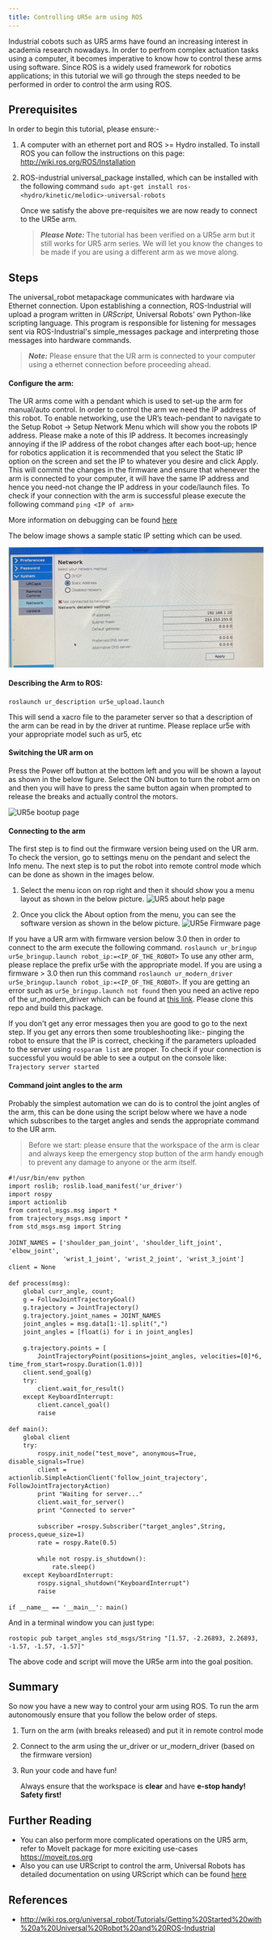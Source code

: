 ```yaml
---
title: Controlling UR5e arm using ROS
---
```


Industrial cobots such as UR5 arms have found an increasing interest in academia research nowadays. In order to perfrom complex actuation tasks using a computer, it becomes imperative to know how to control these arms using software. Since ROS is a widely used framework for robotics applications; in this tutorial we will go through the steps needed to be performed in order to control the arm using ROS.

## Prerequisites

In order to begin this tutorial, please ensure:-

1. A computer with an ethernet port and ROS >= Hydro installed. To install ROS you can follow the instructions on this page: http://wiki.ros.org/ROS/Installation

2. ROS-industrial universal\_package installed, which can be installed with the following command `sudo apt-get install ros-<hydro/kinetic/melodic>-universal-robots`
   
   Once we satisfy the above pre-requisites we are now ready to connect to the UR5e arm.
   
   > **_Please Note:_** The tutorial has been verified on a UR5e arm but it  still works for UR5 arm series. We will let you know the changes to be made if you are using a different arm as we move along.

## Steps

The universal_robot metapackage communicates with hardware via Ethernet connection. Upon establishing a connection, ROS-Industrial will upload a program written in *URScript*, Universal Robots' own Python-like scripting language. This program is responsible for listening for messages sent via ROS-Industrial's simple_messages package and interpreting those messages into hardware commands.

> ***Note:*** Please ensure that the UR arm is connected to your computer using a ethernet connection before proceeding ahead.

#### Configure the arm:

The UR arms come with a pendant which is used to set-up the arm for manual/auto control. In order to control the arm we need the IP address of this robot. To enable networking, use the UR’s teach-pendant to navigate to the Setup Robot -> Setup Network Menu which will show you the robots IP address. Please make a note of this IP address. It becomes increasingly annoying if the IP address of the robot changes after each boot-up; hence for robotics application it is recommended that you select the Static IP option on the screen and set the IP to whatever you desire and click Apply. This will commit the changes in the firmware and ensure that whenever the arm is connected to your computer, it will have the same IP address and hence you need-not change the IP address in your code/launch files. To check if your connection with the arm is successful please execute the following command `ping <IP of arm>`

More information on debugging can be found [here](http://wiki.ros.org/universal_robot/Tutorials/Getting%20Started%20with%20a%20Universal%20Robot%20and%20ROS-Industrial)

The below image shows a sample static IP setting which can be used.

![Ur5 static IP page](assets/UR5e_static_ip.JPG)

#### Describing the Arm to ROS:

`roslaunch ur_description ur5e_upload.launch`

This will send a xacro file to the parameter server so that a description of the arm can be read in by the driver at runtime. Please replace ur5e with your appropriate model such as ur5, etc

#### Switching the UR arm on

Press the Power off button at the bottom left and you will be shown a layout as shown in the below figure. Select the ON button to turn the robot arm on and then you will have to press the same button again when prompted to release the breaks and actually control the motors.

![UR5e bootup page](assets/UR5e_bootup.JPG)

#### 

#### Connecting to the arm

The first step is to find out the firmware version being used on the UR arm. To check the version, go to settings menu on the pendant and select the Info menu. The next step is to put the robot into remote control mode which can be done as shown in the images below.

1. Select the menu icon on rop right and then it should show you a menu layout as shown in the below picture.  ![UR5 about help page](assets/UR5e_about_button.jpg)

2. Once you click the About option from the menu, you can see the software version as shown in the below picture. ![UR5e Firmware page](assets/UR5e_about_page.jpg)

If you have a UR arm with firmware version below 3.0 then in order to connect to the arm execute the following command. `roslaunch ur_bringup ur5e_bringup.launch robot_ip:=<IP_OF_THE_ROBOT>` To use any other arm, please replace the prefix ur5e with the appropriate model. If you are using a firmware > 3.0 then run this command `roslaunch ur_modern_driver ur5e_bringup.launch robot_ip:=<IP_OF_THE_ROBOT>`. If you are getting an error such as `ur5e_bringup.launch not found` then you need an active repo of the ur\_modern\_driver which can be found at [this link](https://github.com/UniversalRobots/Universal_Robots_ROS_Driver/tree/master/ur_robot_driver). Please clone this repo and build this package.

If you don't get any error messages then you are good to go to the next step. If you get any errors then some troubleshooting like:- pinging the robot to ensure that the IP is correct, checking if the parameters uploaded to the server using `rosparam list` are proper. To check if your connection is successful you would be able to see a output on the console like: ```Trajectory server started```

#### Command joint angles to the arm

Probably the simplest automation we can do is to control the joint angles of the arm, this can be done using the script below where we have a node which subscribes to the target angles and sends the appropriate command to the UR arm.

> Before we start: please ensure that the workspace of the arm is clear and always keep the emergency stop button of the arm handy enough to prevent any damage to anyone or the arm itself.

```
#!/usr/bin/env python
import roslib; roslib.load_manifest('ur_driver')
import rospy
import actionlib
from control_msgs.msg import *
from trajectory_msgs.msg import *
from std_msgs.msg import String

JOINT_NAMES = ['shoulder_pan_joint', 'shoulder_lift_joint', 'elbow_joint',
               'wrist_1_joint', 'wrist_2_joint', 'wrist_3_joint']
client = None

def process(msg):
    global curr_angle, count;
    g = FollowJointTrajectoryGoal()
    g.trajectory = JointTrajectory()
    g.trajectory.joint_names = JOINT_NAMES
    joint_angles = msg.data[1:-1].split(",")
    joint_angles = [float(i) for i in joint_angles]

    g.trajectory.points = [
        JointTrajectoryPoint(positions=joint_angles, velocities=[0]*6, time_from_start=rospy.Duration(1.0))]
    client.send_goal(g)
    try:
        client.wait_for_result()
    except KeyboardInterrupt:
        client.cancel_goal()
        raise

def main():
    global client
    try:
        rospy.init_node("test_move", anonymous=True, disable_signals=True)
        client = actionlib.SimpleActionClient('follow_joint_trajectory', FollowJointTrajectoryAction)
        print "Waiting for server..."
        client.wait_for_server()
        print "Connected to server"

        subscriber =rospy.Subscriber("target_angles",String, process,queue_size=1)
        rate = rospy.Rate(0.5)

        while not rospy.is_shutdown():
            rate.sleep()
    except KeyboardInterrupt:
        rospy.signal_shutdown("KeyboardInterrupt")
        raise

if __name__ == '__main__': main()
```

And in a terminal window you can just type:

```
rostopic pub target_angles std_msgs/String "[1.57, -2.26893, 2.26893, -1.57, -1.57, -1.57]"
```

The above code and script will move the UR5e arm into the goal position.

## Summary

So now you have a new way to control your arm using ROS. To run the arm autonomously ensure that you follow the below order of steps.

1. Turn on the arm (with breaks released) and put it in remote control mode

2. Connect to the arm using the ur\_driver or ur\_modern\_driver (based on the firmware version)

3. Run your code and have fun!
   
   Always ensure that the workspace is **clear** and have **e-stop handy!**  **Safety first!**

## Further Reading

- You can also perform more complicated operations on the UR5 arm, refer to MoveIt package for more exiciting use-cases https://moveit.ros.org
- Also you can use URScript to control the arm, Universal Robots has detailed documentation on using URScript which can be found [here](https://s3-eu-west-1.amazonaws.com/ur-support-site/18679/scriptmanual_en.pdf)

## References

- http://wiki.ros.org/universal_robot/Tutorials/Getting%20Started%20with%20a%20Universal%20Robot%20and%20ROS-Industrial

